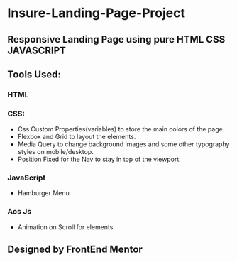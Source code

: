 # Insure-Landing-Page-Project

## Responsive Landing Page using pure HTML CSS JAVASCRIPT


## Tools Used:

### HTML
### CSS:
  - Css Custom Properties(variables) to store the main colors of the page.
  - Flexbox and Grid to layout the elements.
  - Media Query to change background images and some other typography styles on mobile/desktop.
  - Position Fixed for the Nav to stay in top of the viewport.
  
### JavaScript 
  - Hamburger Menu
  
### Aos Js
  - Animation on Scroll for elements.
  
  

## Designed by FrontEnd Mentor
  
